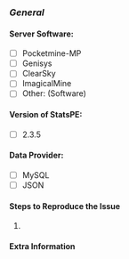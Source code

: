 ### ***General***

#### **Server Software:**
- [ ] Pocketmine-MP
- [ ] Genisys
- [ ] ClearSky
- [ ] ImagicalMine
- [ ] Other: (Software)

#### **Version of StatsPE:**
- [ ] 2.3.5

#### **Data Provider:**
- [ ] MySQL 
- [ ] JSON

#### **Steps to Reproduce the Issue**
1.

#### **Extra Information**
